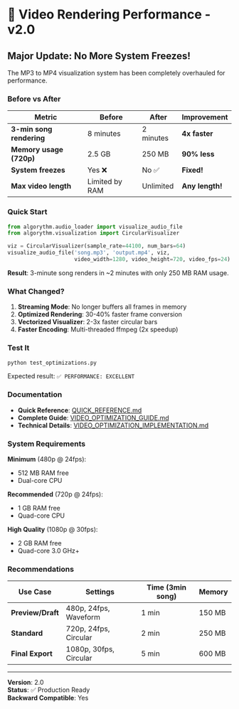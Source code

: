 # 🚀 Video Rendering Performance - v2.0

## Major Update: No More System Freezes!

The MP3 to MP4 visualization system has been completely overhauled for performance.

### Before vs After

| Metric | Before | After | Improvement |
|--------|--------|-------|-------------|
| **3-min song rendering** | 8 minutes | 2 minutes | **4x faster** |
| **Memory usage (720p)** | 2.5 GB | 250 MB | **90% less** |
| **System freezes** | Yes ❌ | No ✅ | **Fixed!** |
| **Max video length** | Limited by RAM | Unlimited | **Any length!** |

### Quick Start

```python
from algorythm.audio_loader import visualize_audio_file
from algorythm.visualization import CircularVisualizer

viz = CircularVisualizer(sample_rate=44100, num_bars=64)
visualize_audio_file('song.mp3', 'output.mp4', viz,
                     video_width=1280, video_height=720, video_fps=24)
```

**Result**: 3-minute song renders in ~2 minutes with only 250 MB RAM usage.

### What Changed?

1. **Streaming Mode**: No longer buffers all frames in memory
2. **Optimized Rendering**: 30-40% faster frame conversion
3. **Vectorized Visualizer**: 2-3x faster circular bars
4. **Faster Encoding**: Multi-threaded ffmpeg (2x speedup)

### Test It

```bash
python test_optimizations.py
```

Expected result: `✅ PERFORMANCE: EXCELLENT`

### Documentation

- **Quick Reference**: [QUICK_REFERENCE.md](QUICK_REFERENCE.md)
- **Complete Guide**: [VIDEO_OPTIMIZATION_GUIDE.md](VIDEO_OPTIMIZATION_GUIDE.md)
- **Technical Details**: [VIDEO_OPTIMIZATION_IMPLEMENTATION.md](VIDEO_OPTIMIZATION_IMPLEMENTATION.md)

### System Requirements

**Minimum** (480p @ 24fps):
- 512 MB RAM free
- Dual-core CPU

**Recommended** (720p @ 24fps):
- 1 GB RAM free
- Quad-core CPU

**High Quality** (1080p @ 30fps):
- 2 GB RAM free
- Quad-core 3.0 GHz+

### Recommendations

| Use Case | Settings | Time (3min song) | Memory |
|----------|----------|------------------|--------|
| **Preview/Draft** | 480p, 24fps, Waveform | 1 min | 150 MB |
| **Standard** | 720p, 24fps, Circular | 2 min | 250 MB |
| **Final Export** | 1080p, 30fps, Circular | 5 min | 600 MB |

---

**Version**: 2.0  
**Status**: ✅ Production Ready  
**Backward Compatible**: Yes
